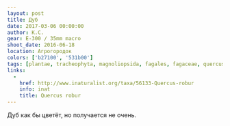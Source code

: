 ```yaml
---
layout: post
title: Дуб
date: 2017-03-06 00:00:00
author: К.С.
gear: E-300 / 35mm macro
shoot_date: 2016-06-18
location: Агрогородок
colors: ['b27100', '531b00']
tags: [plantae, tracheophyta, magnoliopsida, fagales, fagaceae, quercus, quercus robur]
links:
  -
    href: http://www.inaturalist.org/taxa/56133-Quercus-robur
    info: inat
    title: Quercus robur
---
```


Дуб как бы цветёт, но получается не очень.
